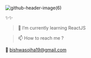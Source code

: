 ![github-header-image(6)](https://user-images.githubusercontent.com/33860671/232548963-d07f4445-a0a2-407c-b74c-34245e52b60f.png)


  ✨✨

> 🌱 I’m currently learning ReactJS 

>   📫 How to reach me ?
 
 📧 bishwasojha19@gmail.com

